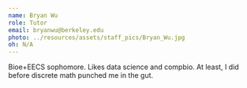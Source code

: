 ```yaml
---
name: Bryan Wu
role: Tutor
email: bryanwu@berkeley.edu
photo: ../resources/assets/staff_pics/Bryan_Wu.jpg
oh: N/A
---
```


Bioe+EECS sophomore. Likes data science and compbio. At least, I did before discrete math punched me in the gut. 
